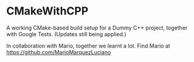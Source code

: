 # CMakeWithCPP
A working CMake-based build setup for a Dummy C++ project, together with Google Tests.
(Updates still being applied.)

In collaboration with Mario, together we learnt a lot. Find Mario at https://github.com/MarioMarquezLuciano

